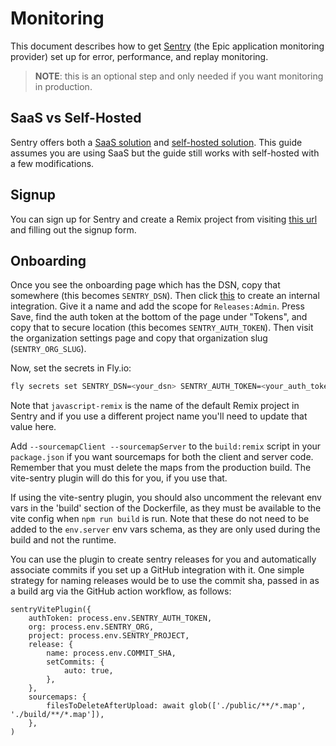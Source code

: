 # Monitoring

This document describes how to get [Sentry](https://sentry.io/) (the Epic
application monitoring provider) set up for error, performance, and replay
monitoring.

> **NOTE**: this is an optional step and only needed if you want monitoring in
> production.

## SaaS vs Self-Hosted

Sentry offers both a [SaaS solution](https://sentry.io/) and
[self-hosted solution](https://develop.sentry.dev/self-hosted/). This guide
assumes you are using SaaS but the guide still works with self-hosted with a few
modifications.

## Signup

You can sign up for Sentry and create a Remix project from visiting
[this url](https://sentry.io/signup/?project_platform=javascript-remix) and
filling out the signup form.

## Onboarding

Once you see the onboarding page which has the DSN, copy that somewhere (this
becomes `SENTRY_DSN`). Then click
[this](https://sentry.io/orgredirect/settings/:orgslug/developer-settings/new-internal/)
to create an internal integration. Give it a name and add the scope for
`Releases:Admin`. Press Save, find the auth token at the bottom of the page
under "Tokens", and copy that to secure location (this becomes
`SENTRY_AUTH_TOKEN`). Then visit the organization settings page and copy that
organization slug (`SENTRY_ORG_SLUG`).

Now, set the secrets in Fly.io:

```sh
fly secrets set SENTRY_DSN=<your_dsn> SENTRY_AUTH_TOKEN=<your_auth_token> SENTRY_ORG=<your_org_slug> SENTRY_PROJECT=javascript-remix
```

Note that `javascript-remix` is the name of the default Remix project in Sentry
and if you use a different project name you'll need to update that value here.

Add `--sourcemapClient --sourcemapServer` to the `build:remix` script in your `package.json` if you want sourcemaps for both the client and server code. Remember that you must delete the maps from the production build. The vite-sentry plugin will do this for you, if you use that.

If using the vite-sentry plugin, you should also uncomment the relevant env vars in the 'build' section of the Dockerfile, as they must be available to the vite config when `npm run build` is run. Note that these do not need to be added to the `env.server` env vars schema, as they are only used during the build and not the runtime.

You can use the plugin to create sentry releases for you and automatically associate commits if you set up a GitHub integration with it. One simple strategy for naming releases would be to use the commit sha, passed in as a build arg via the GitHub action workflow, as follows:

```
sentryVitePlugin({
    authToken: process.env.SENTRY_AUTH_TOKEN,
	org: process.env.SENTRY_ORG,
	project: process.env.SENTRY_PROJECT,
	release: {
		name: process.env.COMMIT_SHA,
		setCommits: {
			auto: true,
		},
	},
	sourcemaps: {
		filesToDeleteAfterUpload: await glob(['./public/**/*.map', './build/**/*.map']),
	},
)
```